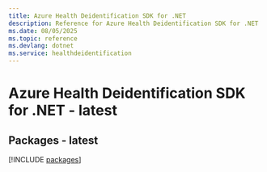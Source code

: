```yaml
---
title: Azure Health Deidentification SDK for .NET
description: Reference for Azure Health Deidentification SDK for .NET
ms.date: 08/05/2025
ms.topic: reference
ms.devlang: dotnet
ms.service: healthdeidentification
---
```

# Azure Health Deidentification SDK for .NET - latest
## Packages - latest
[!INCLUDE [packages](health-deidentification-index.md)]